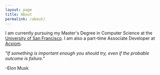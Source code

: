 ```yaml
---
layout: page
title: About
permalink: /about/
---
```


I am currently pursuing my Master's Degree in Computer Science at the [University of San Francisco](https://www.usfca.edu/arts-sciences/graduate-programs/computer-science). I am also a part-time Associate Developer at [Acxiom](http://www.acxiom.com/). 

*"If something is important enough you should try, even if the probable outcome is failure."*

-Elon Musk
